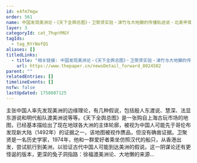 ```yaml
---
id: e4fm7mgw
order: 561
name: 中国发现美洲论・《天下全舆总图》・卫聚贤实验・涕竹与大地獭的传播轨迹说・北美甲骨文・郑和渡挪威说・郑和渡澳洲说
layer: 3
categoryId: cat_7hqnYMGY
tagIds:
  - tag_RYrNofQS
aliases: []
titledLinks:
  - title: "相关链接: 中国发现美洲论・《天下全舆总图》・卫聚贤实验・涕竹与大地獭的传播轨迹说・北美甲骨文・郑和渡挪威说・郑和渡澳洲说"
    url: https://www.thepaper.cn/newsDetail_forward_8024502
parent: ""
relatedEntries: []
timelineEvents: []
nsfw: false
lastUpdated: 1758087125
---
```


主张中国人率先发现美洲的边缘理论，有几种假说，包括殷人东渡说、慧深、法显东游说和明代船队渡美洲说等等。《天下全舆总图》是一张购自上海古玩市场的地图，已经基本描绘出了现在地球各大洲的主体轮廓，被视为中国人可能先于哥伦布发现新大陆（1492年）的证据之一，该地图被视作赝品，但没有确凿证据。卫聚贤是一名历史学家，1974年，他和一群爱好者乘坐仿照汉代的船只，从香港出发，尝试航行到美洲，以验证古代中国人可能到达美洲的假说。这一阴谋论还有更怪诞的版本，更深的兔子洞指路：徐福渡美洲论、大地懒的来源…